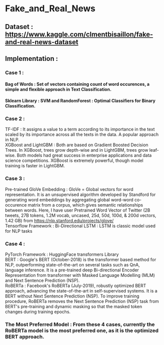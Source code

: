 # Fake_and_Real_News

## Dataset : https://www.kaggle.com/clmentbisaillon/fake-and-real-news-dataset

## Implementation :

### Case 1 : 
#### Bag of Words : Set of vectors containing count of word occurences, a simple and flexible approach in Text Classification. <br />
#### Sklearn Library : SVM and RandomForest : Optimal Classifiers for Binary Classification. 

### Case 2 : 
TF-IDF : It assigns a value to a term according to its importance in the text scaled by its importance across all the texts in the data. A popular approach in NLP. <br />
XGBoost and LightGBM : Both are based on Gradient Boosted Decision Trees. In XGBoost, trees grow depth-wise and in LightGBM, trees grow leaf-wise. Both models had great success in enterprise applications and data science competitions. XGBoost is extremely powerful, though model training is faster in LightGBM.

### Case 3 : 
Pre-trained GloVe Embedding : GloVe = Global vectors for word representation. It is an unsupervised algorithm developed by Standford for generating word embeddings by aggregating global word-word co-occurence matrix from a corpus, which gives semantic relationships between words. Here, I have user Pretrained Word Vector of Twitter (2B tweets, 27B tokens, 1.2M vocab, uncased, 25d, 50d, 100d, & 200d vectors, 1.42 GB) from https://nlp.stanford.edu/projects/glove/  <br />
Tensorflow Framework : Bi-Directional LSTM : LSTM is classic model used for NLP tasks

### Case 4 : 
PyTorch Framework : HuggingFace transformers Library <br />
BERT : Google's BERT (October-2018) is the transformer based method for NLP, outperforming state-of-the-art on several tasks such as QnA, language inference. It is a pre-trained deep Bi-directional Encoder Representation from transformer with Masked Language Modelling (MLM) and Next Sentence Prediction (NSP). <br />
RoBERTa : Facebook's RoBERTa (July-2019), robustly optimized BERT approach, advancing the state-of-the-art in self-supervised systems. It is a BERT without Next Sentence Prediction (NSP). To improve training procedure, RoBERTa removes the Next Sentence Prediction (NSP) task from BERT's pre-training and dynamic masking so that the masked token changes during training epochs. <br />

### The Most Preferred Model : From these 4 cases, currently the RoBERTa model is the most preferred one, as it is the optimized BERT approach.
